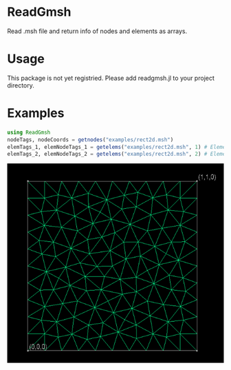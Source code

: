 # ReadGmsh
Read .msh file and return info of nodes and elements as arrays.

# Usage

This package is not yet registried. Please add readgmsh.jl to your project directory.

# Examples

```julia
using ReadGmsh
nodeTags, nodeCoords = getnodes("examples/rect2d.msh")
elemTags_1, elemNodeTags_1 = getelems("examples/rect2d.msh", 1) # Element Type = 1
elemTags_2, elemNodeTags_2 = getelems("examples/rect2d.msh", 2) # Element Type = 2
```
![image](https://github.com/HetaoZ/ReadGmsh/blob/main/examples/rect2d.png)

